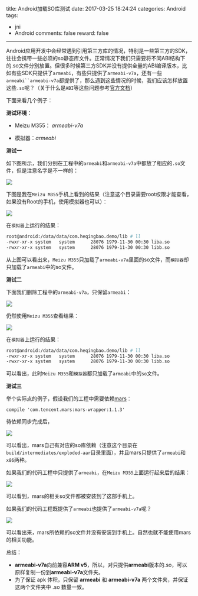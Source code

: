 title: Android加载SO库测试
date: 2017-03-25 18:24:24
categories: Android
tags:
- jni
- Android
comments: false
reward: false
---

Android应用开发中会经常遇到引用第三方库的情况，特别是一些第三方的SDK，往往会携带一些必须的so静态库文件。正常情况下我们只需要将不同ABI结构下的.so文件分别放置。但很多时候第三方SDK并没有提供全量的ABI编译版本，比如有些SDK只提供了`armeabi`，有些只提供了`armeabi-v7a`，还有一些`armeabi``armeabi-v7a`都提供了，那么遇到这些情况的时候，我们应该怎样放置这些`.so`呢？（关于什么是`ABI`等这些问题参考[官方文档][50]）

下面来看几个例子：

**测试环境**：

* Meizu M355： *armeabi-v7a*

* 模拟器：*armeabi*

**测试一**

如下图所示，我们分别在工程中的`armeabi`和`armeabi-v7a`中都放了相应的`.so`文件，但是注意名字是不一样的：

![][3]

下图是我在`Meizu M355`手机上看到的结果（注意这个目录需要root权限才能查看，如果没有Root的手机，使用模拟器也可以）：

![][1]

在`模拟器`上运行的结果：

```bash
root@android:/data/data/com.heqingbao.demo/lib # ll
-rwxr-xr-x system   system      28076 1979-11-30 00:30 liba.so
-rwxr-xr-x system   system      28076 1979-11-30 00:30 libb.so
```

从上图可以看出来，`Meizu M355`只加载了`armeabi-v7a`里面的so文件，而`模拟器`却只加载了`armeabi`中的so文件。

<!-- more -->

**测试二**

下面我们删除工程中的`armeabi-v7a`，只保留`armeabi`：

![][4]

仍然使用`Meizu M355`查看结果：

![][2]

在`模拟器`上运行的结果：

```bash
root@android:/data/data/com.heqingbao.demo/lib # ll
-rwxr-xr-x system   system      28076 1979-11-30 00:30 liba.so
-rwxr-xr-x system   system      28076 1979-11-30 00:30 libb.so
```

可以看出，此时`Meizu M355`和`模拟器`都只加载了`armeabi`中的`so`文件。

**测试三**

举个实际点的例子，假设我们的工程中需要依赖[mars][51]：

```
compile 'com.tencent.mars:mars-wrapper:1.1.3'
```

待依赖同步完成后，

![][5]

可以看出，mars自己有对应的so库依赖（注意这个目录在`build/intermediates/exploded-aar`目录里面），并且mars只提供了`armeabi`和`x86`两种。

如果我们的代码工程中只提供了`armeabi`，在`Meizu M355`上面运行起来后的结果：

![][7]

可以看到，mars的相关so文件都被安装到了这部手机上。

如果我们的代码工程既提供了`armeabi`也提供了`armeabi-v7a`呢？

![][6]

可以看出来，mars所依赖的so文件并没有安装到手机上。自然也就不能使用mars的相关功能。

总结：

* **armeabi-v7a**向前兼容**ARM v5**，所以，对只提供**armeabi**版本的.so，可以原样复制一份到**armeabi-v7a**文件夹。
* 为了保证 apk 体积，只保留 **armeabi** 和 **armeabi-v7a** 两个文件夹，并保证这两个文件夹中 .so 数量一致。


[1]: android_load_so_library/1.jpg
[2]: android_load_so_library/2.jpg
[3]: android_load_so_library/3.jpg
[4]: android_load_so_library/4.jpg
[5]: android_load_so_library/5.jpg
[6]: android_load_so_library/6.jpg
[7]: android_load_so_library/7.jpg

[50]: https://developer.android.com/ndk/guides/abis.html
[51]: https://github.com/Tencent/mars